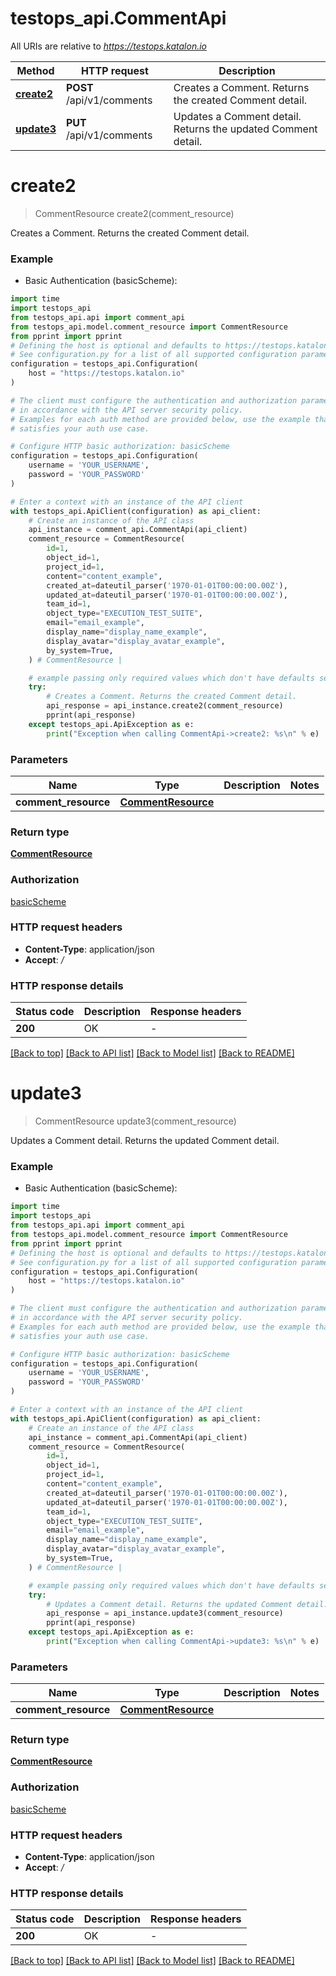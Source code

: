 # testops_api.CommentApi

All URIs are relative to *https://testops.katalon.io*

Method | HTTP request | Description
------------- | ------------- | -------------
[**create2**](CommentApi.md#create2) | **POST** /api/v1/comments | Creates a Comment. Returns the created Comment detail.
[**update3**](CommentApi.md#update3) | **PUT** /api/v1/comments | Updates a Comment detail. Returns the updated Comment detail.


# **create2**
> CommentResource create2(comment_resource)

Creates a Comment. Returns the created Comment detail.

### Example

* Basic Authentication (basicScheme):
```python
import time
import testops_api
from testops_api.api import comment_api
from testops_api.model.comment_resource import CommentResource
from pprint import pprint
# Defining the host is optional and defaults to https://testops.katalon.io
# See configuration.py for a list of all supported configuration parameters.
configuration = testops_api.Configuration(
    host = "https://testops.katalon.io"
)

# The client must configure the authentication and authorization parameters
# in accordance with the API server security policy.
# Examples for each auth method are provided below, use the example that
# satisfies your auth use case.

# Configure HTTP basic authorization: basicScheme
configuration = testops_api.Configuration(
    username = 'YOUR_USERNAME',
    password = 'YOUR_PASSWORD'
)

# Enter a context with an instance of the API client
with testops_api.ApiClient(configuration) as api_client:
    # Create an instance of the API class
    api_instance = comment_api.CommentApi(api_client)
    comment_resource = CommentResource(
        id=1,
        object_id=1,
        project_id=1,
        content="content_example",
        created_at=dateutil_parser('1970-01-01T00:00:00.00Z'),
        updated_at=dateutil_parser('1970-01-01T00:00:00.00Z'),
        team_id=1,
        object_type="EXECUTION_TEST_SUITE",
        email="email_example",
        display_name="display_name_example",
        display_avatar="display_avatar_example",
        by_system=True,
    ) # CommentResource | 

    # example passing only required values which don't have defaults set
    try:
        # Creates a Comment. Returns the created Comment detail.
        api_response = api_instance.create2(comment_resource)
        pprint(api_response)
    except testops_api.ApiException as e:
        print("Exception when calling CommentApi->create2: %s\n" % e)
```

### Parameters

Name | Type | Description  | Notes
------------- | ------------- | ------------- | -------------
 **comment_resource** | [**CommentResource**](CommentResource.md)|  |

### Return type

[**CommentResource**](CommentResource.md)

### Authorization

[basicScheme](../README.md#basicScheme)

### HTTP request headers

 - **Content-Type**: application/json
 - **Accept**: */*

### HTTP response details
| Status code | Description | Response headers |
|-------------|-------------|------------------|
**200** | OK |  -  |

[[Back to top]](#) [[Back to API list]](../README.md#documentation-for-api-endpoints) [[Back to Model list]](../README.md#documentation-for-models) [[Back to README]](../README.md)

# **update3**
> CommentResource update3(comment_resource)

Updates a Comment detail. Returns the updated Comment detail.

### Example

* Basic Authentication (basicScheme):
```python
import time
import testops_api
from testops_api.api import comment_api
from testops_api.model.comment_resource import CommentResource
from pprint import pprint
# Defining the host is optional and defaults to https://testops.katalon.io
# See configuration.py for a list of all supported configuration parameters.
configuration = testops_api.Configuration(
    host = "https://testops.katalon.io"
)

# The client must configure the authentication and authorization parameters
# in accordance with the API server security policy.
# Examples for each auth method are provided below, use the example that
# satisfies your auth use case.

# Configure HTTP basic authorization: basicScheme
configuration = testops_api.Configuration(
    username = 'YOUR_USERNAME',
    password = 'YOUR_PASSWORD'
)

# Enter a context with an instance of the API client
with testops_api.ApiClient(configuration) as api_client:
    # Create an instance of the API class
    api_instance = comment_api.CommentApi(api_client)
    comment_resource = CommentResource(
        id=1,
        object_id=1,
        project_id=1,
        content="content_example",
        created_at=dateutil_parser('1970-01-01T00:00:00.00Z'),
        updated_at=dateutil_parser('1970-01-01T00:00:00.00Z'),
        team_id=1,
        object_type="EXECUTION_TEST_SUITE",
        email="email_example",
        display_name="display_name_example",
        display_avatar="display_avatar_example",
        by_system=True,
    ) # CommentResource | 

    # example passing only required values which don't have defaults set
    try:
        # Updates a Comment detail. Returns the updated Comment detail.
        api_response = api_instance.update3(comment_resource)
        pprint(api_response)
    except testops_api.ApiException as e:
        print("Exception when calling CommentApi->update3: %s\n" % e)
```

### Parameters

Name | Type | Description  | Notes
------------- | ------------- | ------------- | -------------
 **comment_resource** | [**CommentResource**](CommentResource.md)|  |

### Return type

[**CommentResource**](CommentResource.md)

### Authorization

[basicScheme](../README.md#basicScheme)

### HTTP request headers

 - **Content-Type**: application/json
 - **Accept**: */*

### HTTP response details
| Status code | Description | Response headers |
|-------------|-------------|------------------|
**200** | OK |  -  |

[[Back to top]](#) [[Back to API list]](../README.md#documentation-for-api-endpoints) [[Back to Model list]](../README.md#documentation-for-models) [[Back to README]](../README.md)

